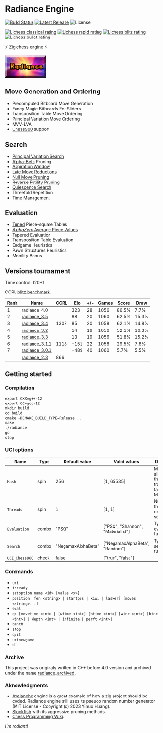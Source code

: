 # Radiance Engine
[![Build Status](https://github.com/ppipelin/radiance/actions/workflows/tests.yml/badge.svg)](https://github.com/ppipelin/radiance/actions/workflows/tests.yml)
[![Latest Release](https://img.shields.io/github/v/release/ppipelin/radiance?display_name=release)](https://github.com/ppipelin/radiance/releases)
![License](https://img.shields.io/github/license/ppipelin/radiance)

[![Lichess classical rating](https://lichess-shield.vercel.app/api?username=radianceengine&format=classical)](https://lichess.org/@/radianceengine/perf/classical)
[![Lichess rapid rating](https://lichess-shield.vercel.app/api?username=radianceengine&format=rapid)](https://lichess.org/@/radianceengine/perf/rapid)
[![Lichess blitz rating](https://lichess-shield.vercel.app/api?username=radianceengine&format=blitz)](https://lichess.org/@/radianceengine/perf/blitz)
[![Lichess bullet rating](https://lichess-shield.vercel.app/api?username=radianceengine&format=bullet)](https://lichess.org/@/radianceengine/perf/bullet)

:zap: Zig chess engine :zap:

![Radiance Logo, courtesy of Jim Ablett](dcu2Wsn.png "Image Credit: Jim Ablett")

## Move Generation and Ordering

- Precomputed Bitboard Move Generation
- Fancy Magic Bitboards For Sliders
- Transposition Table Move Ordering
- Principal Variation Move Ordering
- MVV-LVA
- [Chess960](https://www.chessprogramming.org/Chess960) support

## Search

- [Principal Variation Search](https://www.chessprogramming.org/Principal_Variation_Search)
- [Alpha-Beta](https://www.chessprogramming.org/Alpha-Beta) Pruning
- [Aspiration Window](https://www.chessprogramming.org/Aspiration_Windows)
- [Late Move Reductions](https://www.chessprogramming.org/Late_Move_Reductions)
- [Null Move Pruning](https://www.chessprogramming.org/Null_Move_Pruning)
- [Reverse Futility Pruning](https://www.chessprogramming.org/Reverse_Futility_Pruning)
- [Quiescence Search](https://www.chessprogramming.org/Quiescence_Search)
- Threefold Repetition
- Time Management

## Evaluation

- [Tuned](https://www.chessprogramming.org/PeSTO%27s_Evaluation_Function) Piece-square Tables
- [_AlphaZero_ Average Piece Values](https://arxiv.org/pdf/2009.04374)
- Tapered Evaluation
- Transposition Table Evaluation
- Endgame Heuristics
- Pawn Structures Heuristics
- Mobility Bonus

## Versions tournament

Time control: 120+1

CCRL [blitz benchmark](https://computerchess.org.uk/ccrl/404/cgi/compare_engines.cgi?family=Radiance&print=Rating+list&print=Score+with+common+opponents).

| Rank | Name             | CCRL  | Elo  | +/- | Games | Score | Draw  |
| ---- | ---------------- | ----- | ---- | --- | ----- | ----- | ----- |
| 1    | [radiance_4.0]   |       |  323 |  28 |  1056 | 86.5% |  7.7% |
| 2    | [radiance_3.5]   |       |   88 |  20 |  1060 | 62.5% | 15.3% |
| 3    | [radiance_3.4]   |  1302 |   85 |  20 |  1058 | 62.1% | 14.8% |
| 4    | [radiance_3.2]   |       |   14 |  19 |  1056 | 52.1% | 16.3% |
| 5    | [radiance_3.3]   |       |   13 |  19 |  1056 | 51.8% | 15.2% |
| 6    | [radiance_3.1.1] |  1118 | -151 |  22 |  1058 | 29.5% |  7.8% |
| 7    | [radiance_3.0.1] |       | -489 |  40 |  1060 |  5.7% |  5.5% |
|      | [radiance_2.3]   |   866 |      |     |       |       |       |

## Getting started

### Compilation

```
export CXX=g++-12
export CC=gcc-12
mkdir build
cd build
cmake -DCMAKE_BUILD_TYPE=Release ..
make
./radiance
go
stop
```

### UCI options

| Name           | Type  | Default value       |  Valid values                     | Description                                          |
| -------------- | ----- | ------------------- | --------------------------------- | ---------------------------------------------------- |
| `Hash`         | spin  |         256         |             [1, 65535]            | Memory allocated to the transposition table (in MB). |
| `Threads`      | spin  |          1          |               [1, 1]              | Number of threads used to search.                    |
| `Evaluation`   | combo |        "PSQ"        | ["PSQ", "Shannon", "Materialist"] | Type of evaluation function.                         |
| `Search`       | combo |  "NegamaxAlphaBeta" |   ["NegamaxAlphaBeta", "Random"]  | Type of search function.                             |
| `UCI_Chess960` | check |        false        |          ["true", "false"]        |                                                      |

### Commands

- `uci`
- `isready`
- `setoption name <id> [value <x>]`
- `position [fen <string> | startpos | kiwi | lasker] [moves <string>...]`
- `eval`
- `go [movetime <int> | [wtime <int>] [btime <int>] [winc <int>] [binc <int>] | depth <int> | infinite | perft <int>]`
- `bench`
- `stop`
- `quit`
- `ucinewgame`
- `d`

### Archive

This project was originaly written in C++ before 4.0 version and archived under the name [radiance_archived](https://github.com/ppipelin/radiance_archived).

### Aknowledgments

- [Avalanche](https://github.com/SnowballSH/Avalanche) engine is a great example of how a zig project should be coded. Radiance engine still uses its pseudo random number generator (MIT License - Copyright (c) 2023 Yinuo Huang).
- [Stockfish](https://github.com/official-stockfish/Stockfish) with its aggressive pruning methods.
- [Chess Programming Wiki](https://www.chessprogramming.org/Main_Page).

_I'm radiant!_

[radiance_4.0]: https://github.com/ppipelin/radiance/releases/tag/4.0
[radiance_3.5]: https://github.com/ppipelin/radiance_archived/releases/tag/3.5
[radiance_3.4]: https://github.com/ppipelin/radiance_archived/releases/tag/3.4
[radiance_3.3]: https://github.com/ppipelin/radiance_archived/releases/tag/3.3
[radiance_3.2]: https://github.com/ppipelin/radiance_archived/releases/tag/3.2
[radiance_3.1.1]: https://github.com/ppipelin/radiance_archived/releases/tag/3.1.1
[radiance_3.0.1]: https://github.com/ppipelin/radiance_archived/releases/tag/3.0.1
[radiance_2.4]: https://github.com/ppipelin/radiance_archived/releases/tag/2.4
[radiance_2.3]: https://github.com/ppipelin/radiance_archived/releases/tag/2.3
[radiance_2.2]: https://github.com/ppipelin/radiance_archived/releases/tag/2.2
[radiance_2.1]: https://github.com/ppipelin/radiance_archived/releases/tag/2.1
[radiance_2.0]: https://github.com/ppipelin/radiance_archived/releases/tag/2.0
[radiance_2.4]: https://github.com/ppipelin/radiance_archived/releases/tag/2.4
[radiance_1.5]: https://github.com/ppipelin/radiance_archived/releases/tag/1.5
[radiance_1.4]: https://github.com/ppipelin/radiance_archived/releases/tag/1.4
